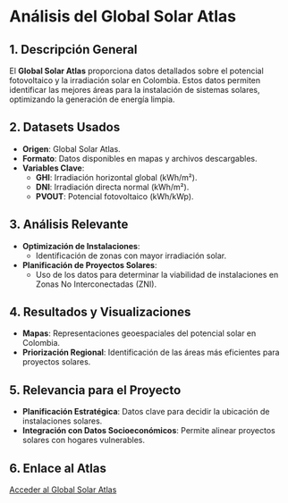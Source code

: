 # Análisis del Global Solar Atlas

## 1. Descripción General

El **Global Solar Atlas** proporciona datos detallados sobre el potencial fotovoltaico y la irradiación solar en Colombia. Estos datos permiten identificar las mejores áreas para la instalación de sistemas solares, optimizando la generación de energía limpia.

## 2. Datasets Usados

- **Origen**: Global Solar Atlas.
- **Formato**: Datos disponibles en mapas y archivos descargables.
- **Variables Clave**:
  - **GHI**: Irradiación horizontal global (kWh/m²).
  - **DNI**: Irradiación directa normal (kWh/m²).
  - **PVOUT**: Potencial fotovoltaico (kWh/kWp).

## 3. Análisis Relevante

- **Optimización de Instalaciones**:
  - Identificación de zonas con mayor irradiación solar.
- **Planificación de Proyectos Solares**:
  - Uso de los datos para determinar la viabilidad de instalaciones en Zonas No Interconectadas (ZNI).

## 4. Resultados y Visualizaciones

- **Mapas**: Representaciones geoespaciales del potencial solar en Colombia.
- **Priorización Regional**: Identificación de las áreas más eficientes para proyectos solares.

## 5. Relevancia para el Proyecto

- **Planificación Estratégica**: Datos clave para decidir la ubicación de instalaciones solares.
- **Integración con Datos Socioeconómicos**: Permite alinear proyectos solares con hogares vulnerables.

## 6. Enlace al Atlas

[Acceder al Global Solar Atlas](https://globalsolaratlas.info/download/colombia)
